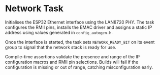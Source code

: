 # Network Task

Initialises the ESP32 Ethernet interface using the LAN8720 PHY. The task configures the RMII pins, installs the EMAC driver and assigns a static IP address using values generated in `config_autogen.h`.

Once the interface is started, the task sets `NETWORK_READY_BIT` on its event group to signal that the network stack is ready for use.

Compile-time assertions validate the presence and range of the IP configuration macros and RMII pin selections. Builds will fail if the configuration is missing or out of range, catching misconfiguration early.
